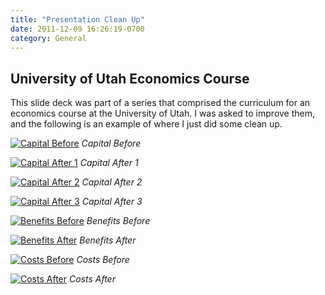 ```yaml
---
title: "Presentation Clean Up"
date: 2011-12-09 16:26:19-0700
category: General
---
```


## University of Utah Economics Course
This slide deck was part of a series that comprised the curriculum for an economics course at the University of Utah. I was asked to improve them, and the following is an example of where I just did some clean up.

[![Capital Before](https://www.bennorris.blog/uploads/2019/440e1d97a2.jpg "Capital Before")](https://www.bennorris.blog/uploads/2019/440e1d97a2.jpg)
*Capital Before*

[![Capital After 1](https://www.bennorris.blog/uploads/2019/ee52e12533.jpg "Capital After 1")](https://www.bennorris.blog/uploads/2019/ee52e12533.jpg)
*Capital After 1*

[![Capital After 2](https://www.bennorris.blog/uploads/2019/2a834bf192.jpg "Capital After 2")](https://www.bennorris.blog/uploads/2019/2a834bf192.jpg)
*Capital After 2*

[![Capital After 3](https://www.bennorris.blog/uploads/2019/ad42ab152a.jpg "Capital After 3")](https://www.bennorris.blog/uploads/2019/ad42ab152a.jpg)
*Capital After 3*

[![Benefits Before](https://www.bennorris.blog/uploads/2019/6ed9a3a0cd.jpg "Benefits Before")](https://www.bennorris.blog/uploads/2019/6ed9a3a0cd.jpg)
*Benefits Before*

[![Benefits After](https://www.bennorris.blog/uploads/2019/9bcdcbcc3e.jpg "Benefits After")](https://www.bennorris.blog/uploads/2019/9bcdcbcc3e.jpg)
*Benefits After*

[![Costs Before](https://www.bennorris.blog/uploads/2019/19ae48f691.jpg "Costs Before")](https://www.bennorris.blog/uploads/2019/19ae48f691.jpg)
*Costs Before*

[![Costs After](https://www.bennorris.blog/uploads/2019/3a6f2a36aa.jpg "Costs After")](https://www.bennorris.blog/uploads/2019/3a6f2a36aa.jpg)
*Costs After*
